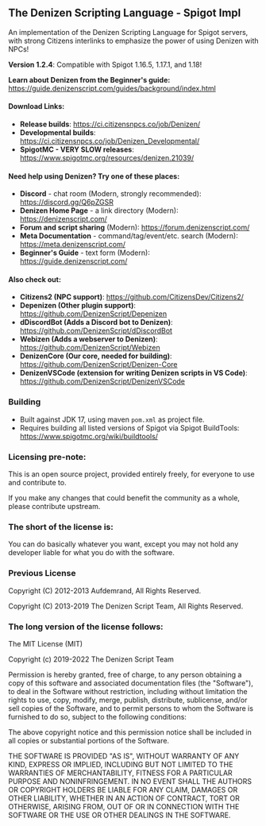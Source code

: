 The Denizen Scripting Language - Spigot Impl
--------------------------------------------

An implementation of the Denizen Scripting Language for Spigot servers, with strong Citizens interlinks to emphasize the power of using Denizen with NPCs!

**Version 1.2.4**: Compatible with Spigot 1.16.5, 1.17.1, and 1.18!

**Learn about Denizen from the Beginner's guide:** https://guide.denizenscript.com/guides/background/index.html

#### Download Links:

- **Release builds**: https://ci.citizensnpcs.co/job/Denizen/
- **Developmental builds**: https://ci.citizensnpcs.co/job/Denizen_Developmental/
- **SpigotMC - VERY SLOW releases**: https://www.spigotmc.org/resources/denizen.21039/

#### Need help using Denizen? Try one of these places:

- **Discord** - chat room (Modern, strongly recommended): https://discord.gg/Q6pZGSR
- **Denizen Home Page** - a link directory (Modern): https://denizenscript.com/
- **Forum and script sharing** (Modern): https://forum.denizenscript.com/
- **Meta Documentation** - command/tag/event/etc. search (Modern): https://meta.denizenscript.com/
- **Beginner's Guide** - text form (Modern): https://guide.denizenscript.com/

#### Also check out:

- **Citizens2 (NPC support)**: https://github.com/CitizensDev/Citizens2/
- **Depenizen (Other plugin support)**: https://github.com/DenizenScript/Depenizen
- **dDiscordBot (Adds a Discord bot to Denizen)**: https://github.com/DenizenScript/dDiscordBot
- **Webizen (Adds a webserver to Denizen)**: https://github.com/DenizenScript/Webizen
- **DenizenCore (Our core, needed for building)**: https://github.com/DenizenScript/Denizen-Core
- **DenizenVSCode (extension for writing Denizen scripts in VS Code)**: https://github.com/DenizenScript/DenizenVSCode

### Building

- Built against JDK 17, using maven `pom.xml` as project file.
- Requires building all listed versions of Spigot via Spigot BuildTools: https://www.spigotmc.org/wiki/buildtools/

### Licensing pre-note:

This is an open source project, provided entirely freely, for everyone to use and contribute to.

If you make any changes that could benefit the community as a whole, please contribute upstream.

### The short of the license is:

You can do basically whatever you want, except you may not hold any developer liable for what you do with the software.

### Previous License

Copyright (C) 2012-2013 Aufdemrand, All Rights Reserved.

Copyright (C) 2013-2019 The Denizen Script Team, All Rights Reserved.

### The long version of the license follows:

The MIT License (MIT)

Copyright (c) 2019-2022 The Denizen Script Team

Permission is hereby granted, free of charge, to any person obtaining a copy
of this software and associated documentation files (the "Software"), to deal
in the Software without restriction, including without limitation the rights
to use, copy, modify, merge, publish, distribute, sublicense, and/or sell
copies of the Software, and to permit persons to whom the Software is
furnished to do so, subject to the following conditions:

The above copyright notice and this permission notice shall be included in all
copies or substantial portions of the Software.

THE SOFTWARE IS PROVIDED "AS IS", WITHOUT WARRANTY OF ANY KIND, EXPRESS OR
IMPLIED, INCLUDING BUT NOT LIMITED TO THE WARRANTIES OF MERCHANTABILITY,
FITNESS FOR A PARTICULAR PURPOSE AND NONINFRINGEMENT. IN NO EVENT SHALL THE
AUTHORS OR COPYRIGHT HOLDERS BE LIABLE FOR ANY CLAIM, DAMAGES OR OTHER
LIABILITY, WHETHER IN AN ACTION OF CONTRACT, TORT OR OTHERWISE, ARISING FROM,
OUT OF OR IN CONNECTION WITH THE SOFTWARE OR THE USE OR OTHER DEALINGS IN THE
SOFTWARE.
